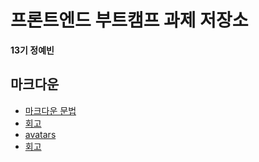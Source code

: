 # 프론트엔드 부트캠프 과제 저장소

**13기 정예빈**

## 마크다운

- [마크다운 문법](./src/md/markdown.md)
- [회고](./src/md/retrospect.md)
- [avatars](./src/avatars)
- [회고](./src/avatars/avatars.md)
